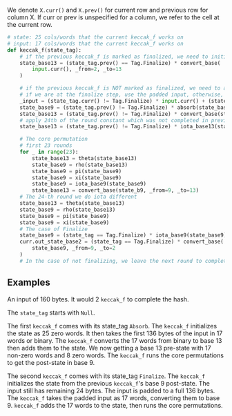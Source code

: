 
We denote `X.curr()` and `X.prev()` for current row and previous row for column X. If curr or prev is unspecified for a column, we refer to the cell at the current row.

```python
# state: 25 cols/words that the current keccak_f works on
# input: 17 cols/words that the current keccak_f works on
def keccak_f(state_tag):
    # if the previous keccak_f is marked as finalized, we need to initialize the state
    state_base13 = (state_tag.prev() == Tag.Finalize) * convert_base(
        input.curr(), _from=2, _to=13
    )

    # if the previous keccak_f is NOT marked as finalized, we need to absorb the current input from the previous output
    # if we are at the finalize step, use the padded input, otherwise, simply use the current input.
    _input = (state_tag.curr() != Tag.Finalize) * input.curr() + (state_tag.curr() == Tag.Finalize) * padded_input.curr()
    state_base9 = (state_tag.prev() != Tag.Finalize) * absorb(state_base9.prev(), _input)
    state_base13 = (state_tag.prev() != Tag.Finalize) * convert_base(state_base9, _from=9, _to=13)
    # apply 24th of the round constant which was not completed in previous round
    state_base13 = (state_tag.prev() != Tag.Finalize) * iota_base13(state_base13)

    # The core permutation
    # first 23 rounds
    for _ in range(23):
        state_base13 = theta(state_base13)
        state_base9 = rho(state_base13)
        state_base9 = pi(state_base9)
        state_base9 = xi(state_base9)
        state_base9 = iota_base9(state_base9)
        state_base13 = convert_base(state_b9, _from=9, _to=13)
    # The 24-th round we do iota different
    state_base13 = theta(state_base13)
    state_base9 = rho(state_base13)
    state_base9 = pi(state_base9)
    state_base9 = xi(state_base9)
    # The case of Finalize
    state_base9 = (state_tag == Tag.Finalize) * iota_base9(state_base9) 
    curr.out_state_base2 = (state_tag == Tag.Finalize) * convert_base(
        state_base9, _from=9, _to=2
    )
    # In the case of not finalizing, we leave the next round to complete the last iota
```

## Examples

An input of 160 bytes. It would 2 `keccak_f` to complete the hash.

The `state_tag` starts with `Null`.

The first `keccak_f` comes with its state_tag `Absorb`. The `keccak_f` initializes the state as 25 zero words. It then takes the first 136 bytes of the input in 17 words or binary. The `keccak_f` converts the 17 words from binary to base 13 then adds them to the state. We now getting a base 13 pre-state with 17 non-zero words and 8 zero words. The `keccak_f` runs the core permutations to get the post-state in base 9.

The second `keccak_f` comes with its state_tag `Finalize`. The `keccak_f` initializes the state from the previous `keccak_f`'s base 9 post-state. The input still has remaining 24 bytes. The input is padded to a full 136 bytes. The `keccak_f` takes the padded input as 17 words, converting them to base 9. `keccak_f` adds the 17 words to the state, then runs the core permutations.
